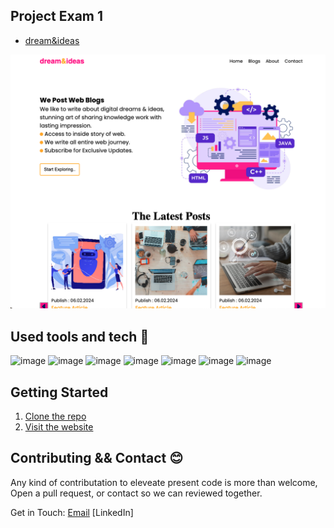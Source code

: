 ## Project Exam 1

- [dream&ideas](https://dreamandideas.netlify.app)

![image](https://github.com/Noroff-FEU-Assignments/project-exam-1-codeitR/blob/main/assets/website.png)

## Used tools and tech 🔧

![image](https://img.shields.io/badge/Tool-figma-%23F24E1E?style=flat-square&logo=figma&logoColor=blue)
![image](https://img.shields.io/badge/Tool-Visual_Studio_Code-%23007ACC?style=flat-square&logo=visual-studio-code)
![image](https://img.shields.io/badge/Code-HTML5-%23E34F26?style=flat-square&logo=html5)
![image](https://img.shields.io/badge/Code-JavaScript-%23F7DF1E?style=flat-square&logo=javascript)
![image](https://img.shields.io/badge/Code-CSS3-%231572B6?style=flat-square&logo=css3)
![image](https://img.shields.io/badge/Tool-Netlify-%2338B2AC?style=flat-square&logo=netlify)
![image](https://img.shields.io/badge/Tool-RestAPI-%2338B2AC?style=flat-square&logo=API)

## Getting Started

1. [Clone the repo](https://github.com/Noroff-FEU-Assignments/project-exam-1-codeitR)
2. [Visit the website](https://dreamandideas.netlify.app/)

## Contributing && Contact 😊

Any kind of contributation to eleveate present code is more than welcome, Open a pull request, or contact so we can reviewed together.

Get in Touch:
[Email](mailto:glenn.andre.kristiansen@gmail.com)
[LinkedIn]
